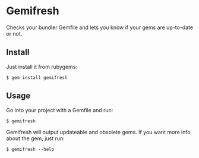 # Gemifresh
Checks your bundler Gemfile and lets you know if your gems are up-to-date or not.

## Install
Just install it from rubygems:

```
$ gem install gemifresh
```

## Usage
Go into your project with a Gemfile and run:

```
$ gemifresh
```

Gemifresh will output updateable and obsolete gems. If you want more info about the gem, just run:

``` 
$ gemifresh --help
``` 
